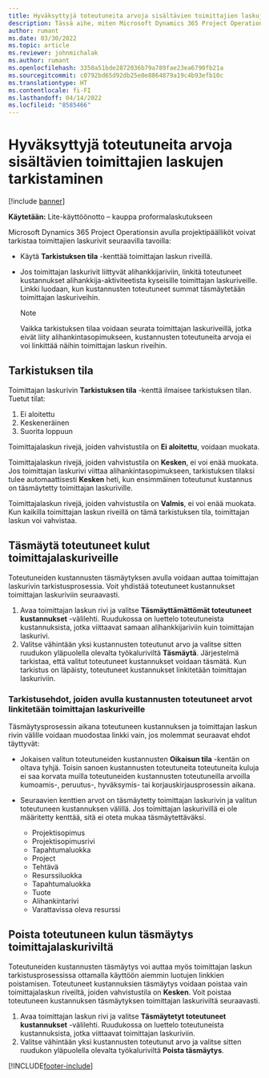```yaml
---
title: Hyväksyttyjä toteutuneita arvoja sisältävien toimittajien laskujen tarkistaminen
description: Tässä aihe, miten Microsoft Dynamics 365 Project Operationsissa projektipäälliköt voivat tarkistaa toimittajan laskut toteutuneiden arvojen, jotka on hyväksytty alihankkijan tehtynä työnä ja kirjattuna aikana sekä sekä projektiryhmän jäsenten käyttämät kulut ja materiaalit.
author: rumant
ms.date: 03/30/2022
ms.topic: article
ms.reviewer: johnmichalak
ms.author: rumant
ms.openlocfilehash: 3350a51bde2872036b79a789fae23ea6790fb21a
ms.sourcegitcommit: c0792bd65d92db25e0e8864879a19c4b93efb10c
ms.translationtype: HT
ms.contentlocale: fi-FI
ms.lasthandoff: 04/14/2022
ms.locfileid: "8585466"
---
```

# <a name="verification-of-vendor-invoices-with-approved-actuals"></a>Hyväksyttyjä toteutuneita arvoja sisältävien toimittajien laskujen tarkistaminen

[!include [banner](../../includes/dataverse-preview.md)]

**Käytetään:** Lite-käyttöönotto – kauppa proformalaskutukseen

Microsoft Dynamics 365 Project Operationsin avulla projektipäälliköt voivat tarkistaa toimittajien laskurivit seuraavilla tavoilla:

- Käytä **Tarkistuksen tila** -kenttää toimittajan laskun riveillä.
- Jos toimittajan laskurivit liittyvät alihankkijariviin, linkitä toteutuneet kustannukset alihankkija-aktiviteetista kyseisille toimittajan laskuriveille. Linkki luodaan, kun kustannusten toteutuneet summat täsmäytetään toimittajan laskuriveihin.

    > [!NOTE]
    > Vaikka tarkistuksen tilaa voidaan seurata toimittajan laskuriveillä, jotka eivät liity alihankintasopimukseen, kustannusten toteutuneita arvoja ei voi linkittää näihin toimittajan laskun riveihin.

## <a name="verification-status"></a>Tarkistuksen tila

Toimittajan laskurivin **Tarkistuksen tila** -kenttä ilmaisee tarkistuksen tilan. Tuetut tilat:

1. Ei aloitettu
2. Keskeneräinen
3. Suorita loppuun

Toimittajalaskun rivejä, joiden vahvistustila on **Ei aloitettu**, voidaan muokata.

Toimittajalaskun rivejä, joiden vahvistustila on **Kesken**, ei voi enää muokata. Jos toimittajan laskurivi viittaa alihankintasopimukseen, tarkistuksen tilaksi tulee automaattisesti **Kesken** heti, kun ensimmäinen toteutunut kustannus on täsmäytetty toimittajan laskuriville.

Toimittajalaskun rivejä, joiden vahvistustila on **Valmis**, ei voi enää muokata. Kun kaikilla toimittajan laskun riveillä on tämä tarkistuksen tila, toimittajan laskun voi vahvistaa.

## <a name="match-cost-actuals-to-vendor-invoice-lines"></a>Täsmäytä toteutuneet kulut toimittajalaskuriveille

Toteutuneiden kustannusten täsmäytyksen avulla voidaan auttaa toimittajan laskurivin tarkistusprosessia. Voit yhdistää toteutuneet kustannukset toimittajan laskuriviin seuraavasti.

1. Avaa toimittajan laskun rivi ja valitse **Täsmäyttämättömät toteutuneet kustannukset** -välilehti. Ruudukossa on luettelo toteutuneista kustannuksista, jotka viittaavat samaan alihankkijariviin kuin toimittajan laskurivi.
2. Valitse vähintään yksi kustannusten toteutunut arvo ja valitse sitten ruudukon yläpuolella olevalta työkaluriviltä **Täsmäytä**. Järjestelmä tarkistaa, että valitut toteutuneet kustannukset voidaan täsmätä. Kun tarkistus on läpäisty, toteutuneet kustannukset linkitetään toimittajan laskuriviin.

### <a name="validation-criteria-that-are-used-to-link-cost-actuals-to-vendor-invoice-lines"></a>Tarkistusehdot, joiden avulla kustannusten toteutuneet arvot linkitetään toimittajan laskuriveille

Täsmäytysprosessin aikana toteutuneen kustannuksen ja toimittajan laskun rivin välille voidaan muodostaa linkki vain, jos molemmat seuraavat ehdot täyttyvät:

- Jokaisen valitun toteutuneiden kustannusten **Oikaisun tila** -kentän on oltava tyhjä. Toisin sanoen kustannusten toteutuneita toteutuneita kuluja ei saa korvata muilla toteutuneiden kustannusten toteutuneilla arvoilla kumoamis-, peruutus-, hyväksymis- tai korjauskirjausprosessin aikana.
- Seuraavien kenttien arvot on täsmäytetty toimittajan laskurivin ja valitun toteutuneen kustannuksen välillä. Jos toimittajan laskurivillä ei ole määritetty kenttää, sitä ei oteta mukaa täsmäytettäväksi.

    - Projektisopimus
    - Projektisopimusrivi
    - Tapahtumaluokka
    - Project
    - Tehtävä
    - Resurssiluokka
    - Tapahtumaluokka
    - Tuote
    - Alihankintarivi
    - Varattavissa oleva resurssi

## <a name="unmatch-cost-actuals-from-a-vendor-invoice-line"></a>Poista toteutuneen kulun täsmäytys toimittajalaskuriviltä

Toteutuneiden kustannusten täsmäytys voi auttaa myös toimittajan laskun tarkistusprosessissa ottamalla käyttöön aiemmin luotujen linkkien poistamisen. Toteutuneet kustannuksien täsmäytys voidaan poistaa vain toimittajalaskun riveiltä, joiden vahvistustila on **Kesken**. Voit poistaa toteutuneen kustannuksen täsmäytyksen toimittajan laskuriviltä seuraavasti.

1. Avaa toimittajan laskun rivi ja valitse **Täsmäytetyt toteutuneet kustannukset** -välilehti. Ruudukossa on luettelo toteutuneista kustannuksista, jotka viittaavat toimittajan laskuriviin.
2. Valitse vähintään yksi kustannusten toteutunut arvo ja valitse sitten ruudukon yläpuolella olevalta työkaluriviltä **Poista täsmäytys**.

[!INCLUDE[footer-include](../../includes/footer-banner.md)]
